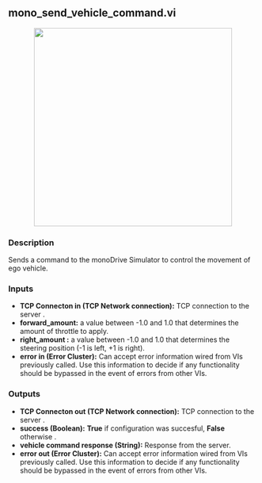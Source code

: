 ## mono_send_vehicle_command.vi
<p align="center">
<img src="https://github.com/monoDriveIO/client/raw/lv_client_docs/WikiPhotos/LV_client/vehicle/monoDrive_lvlib_mono__send__vehicle__commandc.png?raw=true" 
width="400"  />
</p>

### Description 
Sends a command to the monoDrive Simulator to control the movement of ego vehicle.

### Inputs

- **TCP Connecton in (TCP Network connection):** TCP connection to the server .
- **forward_amount:** a value between -1.0 and 1.0 that determines the amount of throttle to apply.
- **right_amount :** a value between -1.0 and 1.0 that determines the steering position (-1 is left, +1 is right).
- **error in (Error Cluster):** Can accept error information wired from VIs previously called. Use this information to decide if any functionality should be bypassed in the event of errors from other VIs.


### Outputs

- **TCP Connecton out (TCP Network connection):** TCP connection to the server .
- **success (Boolean):** **True** if configuration was succesful, **False** otherwise .
- **vehicle command response (String):** Response from the server.
- **error out (Error Cluster):** Can accept error information wired from VIs previously called. Use this information to decide if any functionality should be bypassed in the event of errors from other VIs.
